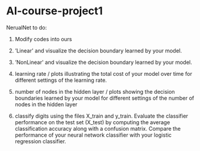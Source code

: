 # AI-course-project1


NerualNet to do:

1. Modify codes into ours

2. ’Linear' and visualize the decision boundary learned by your model.

3. ’NonLinear' and visualize the decision boundary learned by your model.

4. learning rate / plots illustrating the total cost of your model over time for different settings of the learning rate.

5. number of nodes in the hidden layer / plots showing the decision boundaries learned by your model for different settings of the number of nodes in the hidden layer

6. classify digits using the files X_train and y_train. Evaluate the classifier performance on the test set (X_test) by computing the average classification accuracy along with a confusion matrix. Compare the performance of your neural network classifier with your logistic regression classifier.
